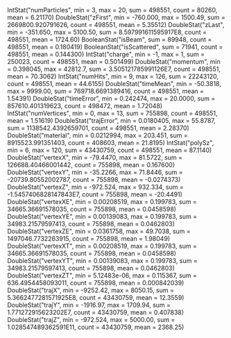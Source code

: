 IntStat("numParticles", min = 3, max = 20, sum = 498551, count = 80260, mean = 6.21170)
DoubleStat("zFirst", min = -760.000, max = 1500.49, sum = 2669800.920791626, count = 498551, mean = 5.35512)
DoubleStat("zLast", min = -351.650, max = 5100.50, sum = 8.597991611595917E8, count = 498551, mean = 1724.60)
BooleanStat("isBeam", sum = 89948, count = 498551, mean = 0.180419)
BooleanStat("isScattered", sum = 71941, count = 498551, mean = 0.144300)
IntStat("charge", min = -1, max = 1, sum = 250023, count = 498551, mean = 0.501499)
DoubleStat("momentum", min = 0.398045, max = 42812.7, sum = 3.505121785991126E7, count = 498551, mean = 70.3062)
IntStat("numHits", min = 9, max = 126, sum = 22243120, count = 498551, mean = 44.6155)
DoubleStat("timeMean", min = -50.3818, max = 9999.00, sum = 769718.6691389416, count = 498551, mean = 1.54391)
DoubleStat("timeError", min = 0.242474, max = 20.0000, sum = 857610.401319623, count = 498472, mean = 1.72048)
IntStat("numVertices", min = 0, max = 13, sum = 755898, count = 498551, mean = 1.51619)
DoubleStat("trajError", min = 0.0180405, max = 55.8787, sum = 1138542.4392659701, count = 498551, mean = 2.28370)
DoubleStat("material", min = 0.0212994, max = 203.451, sum = 8915523.991351403, count = 408603, mean = 21.8195)
IntStat("polySz", min = 6, max = 120, sum = 43430759, count = 498551, mean = 87.1140)
DoubleStat("vertexX", min = -79.4470, max = 81.5722, sum = 126688.40466001442, count = 755898, mean = 0.167600)
DoubleStat("vertexY", min = -35.2266, max = 71.8446, sum = -20739.80552002787, count = 755898, mean = -0.0274373)
DoubleStat("vertexZ", min = -972.524, max = 932.334, sum = -1.5457406828147843E7, count = 755898, mean = -20.4491)
DoubleStat("vertexXE", min = 0.00208519, max = 0.199783, sum = 34665.36691578035, count = 755898, mean = 0.0458598)
DoubleStat("vertexYE", min = 0.00139083, max = 0.199783, sum = 34983.21579597413, count = 755898, mean = 0.0462803)
DoubleStat("vertexZE", min = 0.0361758, max = 49.7038, sum = 1497046.7732263915, count = 755898, mean = 1.98049)
DoubleStat("vertexXT", min = 0.00208519, max = 0.199783, sum = 34665.36691578035, count = 755898, mean = 0.0458598)
DoubleStat("vertexYT", min = 0.00139083, max = 0.199783, sum = 34983.21579597413, count = 755898, mean = 0.0462803)
DoubleStat("vertexZT", min = 5.12483e-06, max = 0.115367, sum = 636.4954458093011, count = 755898, mean = 0.000842039)
DoubleStat("trajX", min = -9252.42, max = 8050.15, sum = 5.3662477281571925E8, count = 43430759, mean = 12.3559)
DoubleStat("trajY", min = -1916.97, max = 1709.94, sum = 1.771272915623202E7, count = 43430759, mean = 0.407838)
DoubleStat("trajZ", min = -972.524, max = 5000.00, sum = 1.028547489362591E11, count = 43430759, mean = 2368.25)
